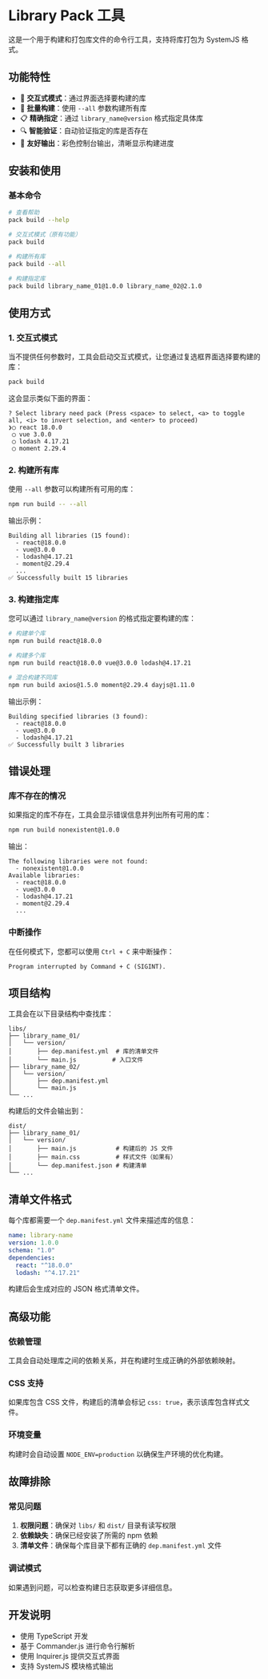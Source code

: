 # Library Pack 工具

这是一个用于构建和打包库文件的命令行工具，支持将库打包为 SystemJS 格式。

## 功能特性

- 🎯 **交互式模式**：通过界面选择要构建的库
- 🚀 **批量构建**：使用 `--all` 参数构建所有库
- 📋 **精确指定**：通过 `library_name@version` 格式指定具体库
- 🔍 **智能验证**：自动验证指定的库是否存在
- 🎨 **友好输出**：彩色控制台输出，清晰显示构建进度

## 安装和使用

### 基本命令

```bash
# 查看帮助
pack build --help

# 交互式模式（原有功能）
pack build

# 构建所有库
pack build --all

# 构建指定库
pack build library_name_01@1.0.0 library_name_02@2.1.0
```

## 使用方式

### 1. 交互式模式

当不提供任何参数时，工具会启动交互式模式，让您通过复选框界面选择要构建的库：

```bash
pack build
```

这会显示类似下面的界面：
```
? Select library need pack (Press <space> to select, <a> to toggle all, <i> to invert selection, and <enter> to proceed)
❯◯ react 18.0.0
 ◯ vue 3.0.0
 ◯ lodash 4.17.21
 ◯ moment 2.29.4
```

### 2. 构建所有库

使用 `--all` 参数可以构建所有可用的库：

```bash
npm run build -- --all
```

输出示例：
```
Building all libraries (15 found):
  - react@18.0.0
  - vue@3.0.0
  - lodash@4.17.21
  - moment@2.29.4
  ...
✅ Successfully built 15 libraries
```

### 3. 构建指定库

您可以通过 `library_name@version` 的格式指定要构建的库：

```bash
# 构建单个库
npm run build react@18.0.0

# 构建多个库
npm run build react@18.0.0 vue@3.0.0 lodash@4.17.21

# 混合构建不同库
npm run build axios@1.5.0 moment@2.29.4 dayjs@1.11.0
```

输出示例：
```
Building specified libraries (3 found):
  - react@18.0.0
  - vue@3.0.0
  - lodash@4.17.21
✅ Successfully built 3 libraries
```

## 错误处理

### 库不存在的情况

如果指定的库不存在，工具会显示错误信息并列出所有可用的库：

```bash
npm run build nonexistent@1.0.0
```

输出：
```
The following libraries were not found:
  - nonexistent@1.0.0
Available libraries:
  - react@18.0.0
  - vue@3.0.0
  - lodash@4.17.21
  - moment@2.29.4
  ...
```

### 中断操作

在任何模式下，您都可以使用 `Ctrl + C` 来中断操作：

```
Program interrupted by Command + C (SIGINT).
```

## 项目结构

工具会在以下目录结构中查找库：

```
libs/
├── library_name_01/
│   └── version/
│       ├── dep.manifest.yml  # 库的清单文件
│       └── main.js          # 入口文件
├── library_name_02/
│   └── version/
│       ├── dep.manifest.yml
│       └── main.js
└── ...
```

构建后的文件会输出到：

```
dist/
├── library_name_01/
│   └── version/
│       ├── main.js           # 构建后的 JS 文件
│       ├── main.css          # 样式文件（如果有）
│       └── dep.manifest.json # 构建清单
└── ...
```

## 清单文件格式

每个库都需要一个 `dep.manifest.yml` 文件来描述库的信息：

```yaml
name: library-name
version: 1.0.0
schema: "1.0"
dependencies:
  react: "^18.0.0"
  lodash: "^4.17.21"
```

构建后会生成对应的 JSON 格式清单文件。

## 高级功能

### 依赖管理

工具会自动处理库之间的依赖关系，并在构建时生成正确的外部依赖映射。

### CSS 支持

如果库包含 CSS 文件，构建后的清单会标记 `css: true`，表示该库包含样式文件。

### 环境变量

构建时会自动设置 `NODE_ENV=production` 以确保生产环境的优化构建。

## 故障排除

### 常见问题

1. **权限问题**：确保对 `libs/` 和 `dist/` 目录有读写权限
2. **依赖缺失**：确保已经安装了所需的 npm 依赖
3. **清单文件**：确保每个库目录下都有正确的 `dep.manifest.yml` 文件

### 调试模式

如果遇到问题，可以检查构建日志获取更多详细信息。

## 开发说明

- 使用 TypeScript 开发
- 基于 Commander.js 进行命令行解析
- 使用 Inquirer.js 提供交互式界面
- 支持 SystemJS 模块格式输出
